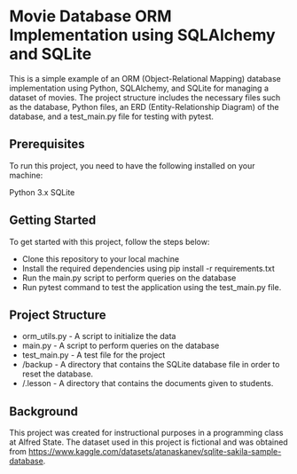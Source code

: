 # Movie Database ORM Implementation using SQLAlchemy and SQLite
This is a simple example of an ORM (Object-Relational Mapping) database implementation using Python, SQLAlchemy, and SQLite for managing a dataset of movies. The project structure includes the necessary files such as the database, Python files, an ERD (Entity-Relationship Diagram) of the database, and a test_main.py file for testing with pytest. 

## Prerequisites
To run this project, you need to have the following installed on your machine:

Python 3.x
SQLite

## Getting Started
To get started with this project, follow the steps below:

- Clone this repository to your local machine
- Install the required dependencies using pip install -r requirements.txt
- Run the main.py script to perform queries on the database
- Run pytest command to test the application using the test_main.py file.
## Project Structure
- orm_utils.py - A script to initialize the data
- main.py - A script to perform queries on the database
- test_main.py - A test file for the project
- /backup - A directory that contains the SQLite database file in order to reset the database.
- /.lesson - A directory that contains the documents given to students.

## Background
This project was created for instructional purposes in a programming class at Alfred State. The dataset used in this project is fictional and was obtained from https://www.kaggle.com/datasets/atanaskanev/sqlite-sakila-sample-database.